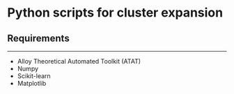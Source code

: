 # Python scripts for cluster expansion
Requirements
-----
-----
* Alloy Theoretical Automated Toolkit (ATAT)
* Numpy
* Scikit-learn
* Matplotlib
